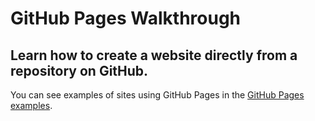 # GitHub Pages Walkthrough

Learn how to create a website directly from a repository on GitHub.
---

You can see examples of sites using GitHub Pages in the [GitHub Pages examples](https://github.com/collections/github-pages-examples).
